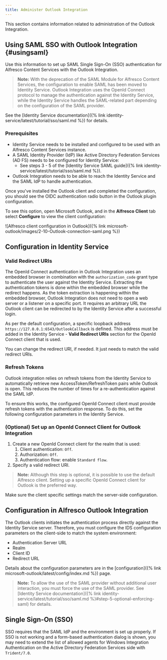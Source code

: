 ```yaml
---
title: Administer Outlook Integration
---
```


This section contains information related to administration of the Outlook Integration.

## Using SAML SSO with Outlook Integration {#usingsaml}

Use this information to set up SAML Single Sign-On (SSO) authentication for Alfresco Content Services with the Outlook Integration.

> **Note:** With the deprecation of the SAML Module for Alfresco Content Services, the configuration to enable SAML has been moved to Identity Service. Outlook Integration uses the OpenId Connect protocol to manage the authentication against the Identity Service, while the Identity Service handles the SAML-related part depending on the configuration of the SAML provider.

See the [Identity Service documentation]({% link identity-service/latest/tutorial/sso/saml.md %}) for details.

### Prerequisites

* Identity Service needs to be installed and configured to be used with an Alfresco Content Services instance.
* A SAML Identity Provider (IdP) like Active Directory Federation Services (AD FS) needs to be configured for Identity Service:
  * See steps 3 - 5 of the [Identity Service SAML guide]({% link identity-service/latest/tutorial/sso/saml.md %}).
* Outlook Integration needs to be able to reach the Identity Service and the SAML IdP to handle authentication.

Once you've installed the Outlook client and completed the configuration, you should see the OIDC authentication radio button in the Outlook plugin
configuration.

To see this option, open Microsoft Outlook, and in the **Alfresco Client** tab select **Configure** to view the client configuration:

![Alfresco client configuration in Outlook]({% link microsoft-outlook/images/2-10-Outlook-connection-saml.png %})

## Configuration in Identity Service

### Valid Redirect URIs

The OpenId Connect authentication in Outlook Integration uses an embedded browser in combination with the `authorization_code` grant type to authenticate the user against the Identity Service. Extracting the authentication tokens is done within the embedded browser while the redirect happens. As the token extraction is happening within the embedded browser, Outlook Integration does not need to open a web server or a listener on a specific port. It requires an arbitrary URL the Outlook client can be redirected to by the Identity Service after a successful login.

As per the default configuration, a specific loopback address `https://127.0.0.1:6543/OutlookCallback` is defined. This address must be added in the Identity Service - **Valid Redirect URIs** section for the OpenId Connect client that is used.

You can change the redirect URI, if needed. It just needs to match the valid redirect URIs.

### Refresh Tokens

Outlook integration relies on refresh tokens from the Identity Service to automatically retrieve new AccessToken/RefreshToken pairs while Outlook is open. This reduces the number of times for a re-authentication against the SAML IdP.

To ensure this works, the configured OpenId Connect client must provide refresh tokens with the authentication response. To do this, set the following configuration parameters in the Identity Service.

### (Optional) Set up an OpenId Connect Client for Outlook Integration

1. Create a new OpenId Connect client for the realm that is used:
   1. Client authentication: `Off`.
   2. Authorization: `Off`.
   3. Authentication flow: enable `Standard flow`.
2. Specify a valid redirect URI.

> **Note:** Although this step is optional, it is possible to use the default Alfresco client. Setting up a specific OpenId Connect client for Outlook is the preferred way.

Make sure the client specific settings match the server-side configuration.

## Configuration in Alfresco Outlook Integration

The Outlook clients initiates the authentication process directly against the Identity Service server. Therefore, you must configure the IDS configuration parameters on the client-side to match the system environment:

* Authentication Server URL
* Realm
* Client ID
* Redirect URL

Details about the configuration parameters are in the [configuration]({% link microsoft-outlook/latest/config/index.md %}) page.

> **Note:** To allow the use of the SAML provider without additional user interaction, you must force the use of the SAML provider. See [Identity Service documentation]({% link identity-service/latest/tutorial/sso/saml.md %}#step-5-optional-enforcing-saml) for
details.

## Single Sign-On (SSO)

SSO requires that the SAML IdP and the environment is set up properly. If SSO is not working and a form-based authentication dialog is shown, you may need to extend the list of allowed agents for Windows Integration Authentication on the Active Directory Federation Services side with `Trident/7.0`.
